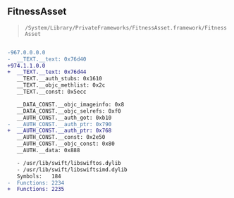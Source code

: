 ## FitnessAsset

> `/System/Library/PrivateFrameworks/FitnessAsset.framework/FitnessAsset`

```diff

-967.0.0.0.0
-  __TEXT.__text: 0x76d40
+974.1.1.0.0
+  __TEXT.__text: 0x76d44
   __TEXT.__auth_stubs: 0x1610
   __TEXT.__objc_methlist: 0x2c
   __TEXT.__const: 0x5ecc

   __DATA_CONST.__objc_imageinfo: 0x8
   __DATA_CONST.__objc_selrefs: 0xf0
   __AUTH_CONST.__auth_got: 0xb10
-  __AUTH_CONST.__auth_ptr: 0x790
+  __AUTH_CONST.__auth_ptr: 0x768
   __AUTH_CONST.__const: 0x2e50
   __AUTH_CONST.__objc_const: 0x80
   __AUTH.__data: 0x888

   - /usr/lib/swift/libswiftos.dylib
   - /usr/lib/swift/libswiftsimd.dylib
   Symbols:   184
-  Functions: 2234
+  Functions: 2235
 

```
